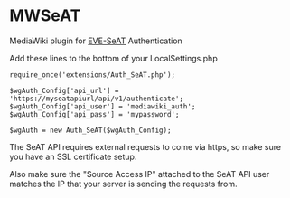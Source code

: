 # MWSeAT
MediaWiki plugin for <a href="https://github.com/eve-seat/seat">EVE-SeAT</a> Authentication

Add these lines to the bottom of your LocalSettings.php

```
require_once('extensions/Auth_SeAT.php');
 
$wgAuth_Config['api_url'] = 'https://myseatapiurl/api/v1/authenticate';
$wgAuth_Config['api_user'] = 'mediawiki_auth';
$wgAuth_Config['api_pass'] = 'mypassword';

$wgAuth = new Auth_SeAT($wgAuth_Config);
```

The SeAT API requires external requests to come via https, so make sure you have an SSL certificate setup.

Also make sure the "Source Access IP" attached to the SeAT API user matches the IP that your server is sending the requests from.
